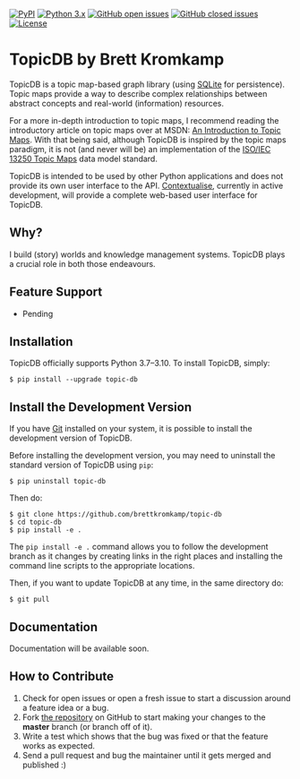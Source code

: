 [![PyPI](https://img.shields.io/pypi/v/topic-db.svg)](https://pypi.org/project/topic-db/)
[![Python 3.x](https://img.shields.io/pypi/pyversions/topic-db.svg?logo=python&logoColor=white)](https://pypi.org/project/topic-db/)
[![GitHub open issues](https://img.shields.io/github/issues/brettkromkamp/topic-db)](https://github.com/brettkromkamp/topic-db/issues?q=is%3Aopen+is%3Aissue)
[![GitHub closed issues](https://img.shields.io/github/issues-closed/brettkromkamp/topic-db)](https://github.com/brettkromkamp/topic-db/issues?q=is%3Aissue+is%3Aclosed)
[![License](https://img.shields.io/badge/license-MIT-blue.svg)](https://github.com/brettkromkamp/topic-db/blob/master/LICENSE)

# TopicDB by Brett Kromkamp

TopicDB is a topic map-based graph library (using [SQLite](https://www.sqlite.org/index.html) for persistence). Topic maps provide a way to describe complex relationships between abstract concepts and real-world (information) resources.

For a more in-depth introduction to topic maps, I recommend reading the introductory article on topic maps over at MSDN: [An Introduction to Topic Maps](https://msdn.microsoft.com/en-us/library/aa480048.aspx). With that being said, although TopicDB is inspired by the topic maps paradigm, it is not (and never will be) an implementation of the [ISO/IEC 13250 Topic Maps](http://www.iso.org/iso/home/store/catalogue_tc/catalogue_detail.htm?csnumber=38068) data model standard.

TopicDB is intended to be used by other Python applications and does not provide its own user interface to the API. [Contextualise](https://github.com/brettkromkamp/contextualise), currently in active development, will provide a complete web-based user interface for TopicDB.

## Why?

I build (story) worlds and knowledge management systems. TopicDB plays a crucial role in both those endeavours.

## Feature Support

- Pending

## Installation

TopicDB officially supports Python 3.7–3.10. To install TopicDB, simply:

    $ pip install --upgrade topic-db

## Install the Development Version

If you have [Git](https://git-scm.com/) installed on your system, it is possible to install the development version of TopicDB.

Before installing the development version, you may need to uninstall the standard version of TopicDB using
``pip``:

    $ pip uninstall topic-db

Then do:

    $ git clone https://github.com/brettkromkamp/topic-db
    $ cd topic-db
    $ pip install -e .

The ``pip install -e .`` command allows you to follow the development branch as it changes by creating links in the right places and installing the command line scripts to the appropriate locations.

Then, if you want to update TopicDB at any time, in the same directory do:

    $ git pull

## Documentation

Documentation will be available soon.

## How to Contribute

1. Check for open issues or open a fresh issue to start a discussion around a feature idea or a bug.
2. Fork [the repository](https://github.com/brettkromkamp/topic-db) on GitHub to start making your changes to the **master** branch (or branch off of it).
3. Write a test which shows that the bug was fixed or that the feature works as expected.
4. Send a pull request and bug the maintainer until it gets merged and published :)